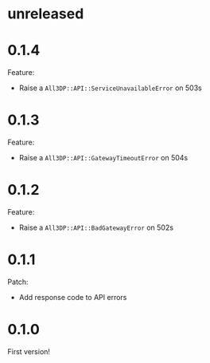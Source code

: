 # unreleased

# 0.1.4

Feature:
- Raise a `All3DP::API::ServiceUnavailableError` on 503s

# 0.1.3

Feature:
- Raise a `All3DP::API::GatewayTimeoutError` on 504s

# 0.1.2

Feature:
- Raise a `All3DP::API::BadGatewayError` on 502s

# 0.1.1

Patch:
- Add response code to API errors

# 0.1.0

First version!
